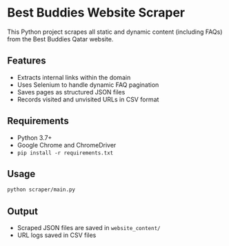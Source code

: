 # Best Buddies Website Scraper

This Python project scrapes all static and dynamic content (including FAQs) from the Best Buddies Qatar website.

## Features
- Extracts internal links within the domain
- Uses Selenium to handle dynamic FAQ pagination
- Saves pages as structured JSON files
- Records visited and unvisited URLs in CSV format

## Requirements
- Python 3.7+
- Google Chrome and ChromeDriver
- `pip install -r requirements.txt`

## Usage
```bash
python scraper/main.py
```

## Output
- Scraped JSON files are saved in `website_content/`
- URL logs saved in CSV files
